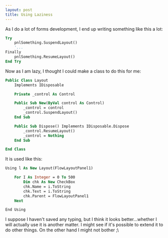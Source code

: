 ```yaml
---
layout: post
title: Using Laziness
---
```


As I do a lot of forms development, I end up writing something like this a lot:

```vb
Try
    pnlSomething.SuspendLayout()
    '...
Finally
    pnlSomething.ResumeLayout()
End Try
```

Now as I am lazy, I thought I could make a class to do this for me:

```vb
Public Class Layout
    Implements IDisposable

    Private _control As Control

    Public Sub New(ByVal control As Control)
        _control = control
        _control.SuspendLayout()
    End Sub

    Public Sub Dispose() Implements IDisposable.Dispose
        _control.ResumeLayout()
        _control = Nothing
    End Sub

End Class
```

It is used like this:

```vb
Using l As New Layout(FlowLayoutPanel1)

    For I As Integer = 0 To 500
        Dim chk As New CheckBox
        chk.Name = i.ToString
        chk.Text = i.ToString
        chk.Parent = FlowLayoutPanel1
    Next

End Using
```

I suppose I haven't saved any typing, but I think it looks better...whether I will actually use it is another matter.  I might see if it's possible to extend it to do other things.  On the other hand I might not bother ;\
